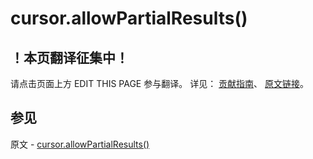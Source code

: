 # cursor.allowPartialResults()

## ！本页翻译征集中！

请点击页面上方 EDIT THIS PAGE 参与翻译。
详见：
[贡献指南]( https://github.com/JinMuInfo/MongoDB-Manual-zh/blob/master/CONTRIBUTING.md )、
[原文链接](  https://docs.mongodb.com/manual/reference/method/cursor.allowPartialResults/  )。

## 参见

原文 - [cursor.allowPartialResults()]( https://docs.mongodb.com/manual/reference/method/cursor.allowPartialResults/ )

